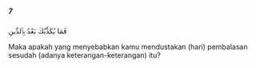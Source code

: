 ##### 7

<span class="ayah">فَمَا يُكَذِّبُكَ بَعْدُ بِٱلدِّينِ</span>

<span class="ayah_translation">Maka apakah yang menyebabkan kamu mendustakan (hari) pembalasan sesudah (adanya keterangan-keterangan) itu?</span>
